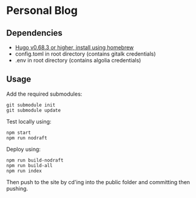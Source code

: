 # Personal Blog

## Dependencies

- [Hugo v0.68.3 or higher, install using homebrew](https://gohugo.io/getting-started/installing/)
- config.toml in root directory (contains gitalk credentials)
- .env in root directory (contains algolia credentials)

## Usage

Add the required submodules:

```
git submodule init
git submodule update
```

Test locally using:

```
npm start
npm run nodraft
```

Deploy using:

```
npm run build-nodraft
npm run build-all
npm run index
```

Then push to the site by cd'ing into the public folder and committing then pushing.
